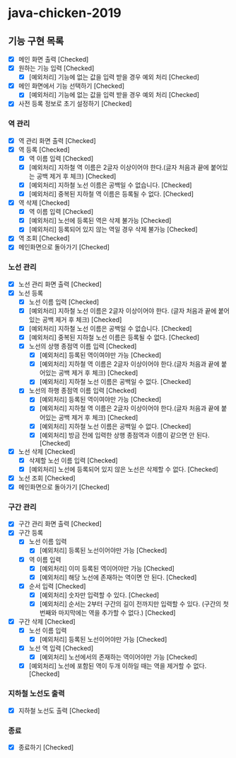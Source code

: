 # java-chicken-2019

## 기능 구현 목록
- [x] 메인 화면 출력 [Checked]
- [x] 원하는 기능 입력 [Checked]
    - [x] [예외처리] 기능에 없는 값을 입력 받을 경우 예외 처리 [Checked]
- [x] 메인 화면에서 기능 선택하기 [Checked]
    - [x] [예외처리] 기능에 없는 값을 입력 받을 경우 예외 처리 [Checked]
- [x] 사전 등록 정보로 초기 설정하기 [Checked]

### 역 관리
- [x] 역 관리 화면 출력 [Checked]
- [x] 역 등록 [Checked]
    - [x] 역 이름 입력 [Checked]
    - [x] [예외처리] 지하철 역 이름은 2글자 이상이어야 한다.(글자 처음과 끝에 붙어있는 공백 제거 후 체크) [Checked]
    - [x] [예외처리] 지하철 노선 이름은 공백일 수 없습니다. [Checked]
    - [x] [예외처리] 중복된 지하철 역 이름은 등록될 수 없다. [Checked]
- [x] 역 삭제 [Checked]
    - [x] 역 이름 입력 [Checked]
    - [x] [예외처리] 노선에 등록된 역은 삭제 불가능 [Checked]
    - [x] [예외처리] 등록되어 있지 않는 역일 경우 삭제 불가능 [Checked] 
- [x] 역 조회 [Checked]
- [x] 메인화면으로 돌아가기 [Checked]

### 노선 관리
- [x] 노선 관리 화면 출력 [Checked]
- [x] 노선 등록
    - [x] 노선 이름 입력 [Checked]
    - [x] [예외처리] 지하철 노선 이름은 2글자 이상이어야 한다. (글자 처음과 끝에 붙어있는 공백 제거 후 체크) [Checked]
    - [x] [예외처리] 지하철 노선 이름은 공백일 수 없습니다. [Checked]
    - [x] [예외처리] 중복된 지하철 노선 이름은 등록될 수 없다. [Checked]
    - [x] 노선의 상행 종점역 이름 입력 [Checked]
        - [x] [예외처리] 등록된 역이여야만 가능 [Checked]
        - [x] [예외처리] 지하철 역 이름은 2글자 이상이어야 한다.(글자 처음과 끝에 붙어있는 공백 제거 후 체크) [Checked]
        - [x] [예외처리] 지하철 노선 이름은 공백일 수 없다. [Checked]
    - [x] 노선의 하행 종점역 이름 입력 [Checked]
        - [x] [예외처리] 등록된 역이여야만 가능 [Checked]
        - [x] [예외처리] 지하철 역 이름은 2글자 이상이어야 한다.(글자 처음과 끝에 붙어있는 공백 제거 후 체크) [Checked]
        - [x] [예외처리] 지하철 노선 이름은 공백일 수 없다. [Checked]
        - [x] [예외처리] 방금 전에 입력한 상행 종점역과 이름이 같으면 안 된다. [Checked]
- [x] 노선 삭제 [Checked]
    - [x] 삭제할 노선 이름 입력 [Checked]
    - [x] [예외처리] 노선에 등록되어 있지 않은 노선은 삭제할 수 없다. [Checked]
- [x] 노선 조회 [Checked]
- [x] 메인화면으로 돌아가기 [Checked]

### 구간 관리
- [x] 구간 관리 화면 출력 [Checked]
- [x] 구간 등록
    - [x] 노선 이름 입력
        - [x] [예외처리] 등록된 노선이어야만 가능 [Checked]
    - [x] 역 이름 입력
        - [x] [예외처리] 이미 등록된 역이어야만 가능 [Checked]
        - [x] [예외처리] 해당 노선에 존재하는 역이면 안 된다. [Checked]
    - [x] 순서 입력 [Checked]
        - [x] [예외처리] 숫자만 입력할 수 있다. [Checked]
        - [x] [예외처리] 순서는 2부터 구간의 길이 전까지만 입력할 수 있다. (구간의 첫 번째와 마지막에는 역을 추가할 수 없다.) [Checked] 
- [x] 구간 삭제 [Checked]
    - [x] 노선 이름 입력
        - [x] [예외처리] 등록된 노선이어야만 가능 [Checked]
    - [x] 노선 역 입력 [Checked]
        - [x] [예외처리] 노선에서의 존재하는 역이어야만 가능 [Checked]
    - [x] [예외처리] 노선에 포함된 역이 두개 이하일 때는 역을 제거할 수 없다. [Checked]

### 지하철 노선도 출력
- [x] 지하철 노선도 출력 [Checked]

### 종료
- [x] 종료하기 [Checked]